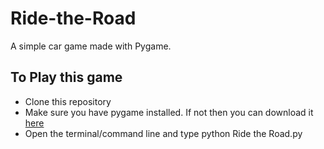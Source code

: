 # Ride-the-Road
A simple car game made with Pygame.

## To Play this game
* Clone this repository
* Make sure you have pygame installed. If not then you can download it [here]("https://www.pygame.org/download.shtml")
* Open the terminal/command line and type python Ride the Road.py
